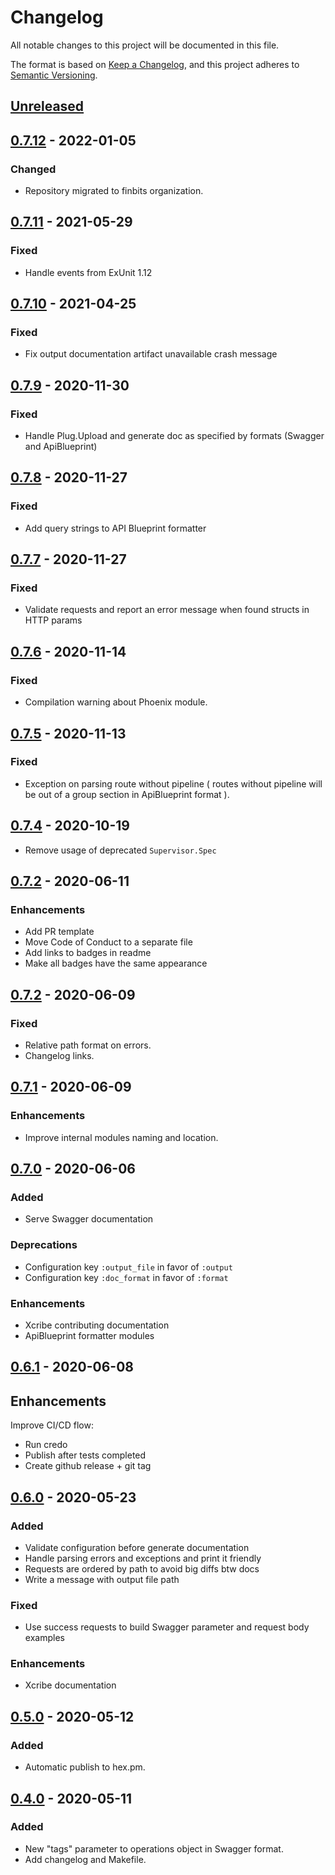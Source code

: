 # Changelog

All notable changes to this project will be documented in this file.

The format is based on [Keep a Changelog](https://keepachangelog.com/en/1.0.0/),
and this project adheres to [Semantic Versioning](https://semver.org/spec/v2.0.0.html).

## [Unreleased]

## [0.7.12] - 2022-01-05

### Changed

- Repository migrated to finbits organization.

## [0.7.11] - 2021-05-29

### Fixed

- Handle events from ExUnit 1.12

## [0.7.10] - 2021-04-25

### Fixed

- Fix output documentation artifact unavailable crash message

## [0.7.9] - 2020-11-30

### Fixed

- Handle Plug.Upload and generate doc as specified by formats (Swagger and ApiBlueprint)

## [0.7.8] - 2020-11-27

### Fixed

- Add query strings to API Blueprint formatter

## [0.7.7] - 2020-11-27

### Fixed

- Validate requests and report an error message when found structs in HTTP params

## [0.7.6] - 2020-11-14

### Fixed

- Compilation warning about Phoenix module.

## [0.7.5] - 2020-11-13

### Fixed

- Exception on parsing route without pipeline ( routes without pipeline will be out of a group section in ApiBlueprint format ).

## [0.7.4] - 2020-10-19

- Remove usage of deprecated `Supervisor.Spec`

## [0.7.2] - 2020-06-11

### Enhancements

- Add PR template
- Move Code of Conduct to a separate file
- Add links to badges in readme
- Make all badges have the same appearance

## [0.7.2] - 2020-06-09

### Fixed

- Relative path format on errors.
- Changelog links.

## [0.7.1] - 2020-06-09

### Enhancements

- Improve internal modules naming and location.

## [0.7.0] - 2020-06-06

### Added

- Serve Swagger documentation

### Deprecations

- Configuration key `:output_file` in favor of `:output`
- Configuration key `:doc_format` in favor of `:format`

### Enhancements

- Xcribe contributing documentation
- ApiBlueprint formatter modules

## [0.6.1] - 2020-06-08

## Enhancements

Improve CI/CD flow:

- Run credo
- Publish after tests completed
- Create github release + git tag

## [0.6.0] - 2020-05-23

### Added

- Validate configuration before generate documentation
- Handle parsing errors and exceptions and print it friendly
- Requests are ordered by path to avoid big diffs btw docs
- Write a message with output file path

### Fixed

- Use success requests to build Swagger parameter and request body examples

### Enhancements

- Xcribe documentation

## [0.5.0] - 2020-05-12

### Added

- Automatic publish to hex.pm.

## [0.4.0] - 2020-05-11

### Added

- New "tags" parameter to operations object in Swagger format.
- Add changelog and Makefile.

[unreleased]: https://github.com/Finbits/xcribe/compare/v0.7.12...master
[0.7.12]: https://github.com/Finbits/xcribe/compare/v0.7.11...v0.7.12
[0.7.11]: https://github.com/Finbits/xcribe/compare/v0.7.10...v0.7.11
[0.7.10]: https://github.com/Finbits/xcribe/compare/v0.7.9...v0.7.10
[0.7.9]: https://github.com/Finbits/xcribe/compare/v0.7.8...v0.7.9
[0.7.8]: https://github.com/Finbits/xcribe/compare/v0.7.7...v0.7.8
[0.7.7]: https://github.com/Finbits/xcribe/compare/v0.7.6...v0.7.7
[0.7.6]: https://github.com/Finbits/xcribe/compare/v0.7.5...v0.7.6
[0.7.5]: https://github.com/Finbits/xcribe/compare/v0.7.4...v0.7.5
[0.7.4]: https://github.com/Finbits/xcribe/compare/v0.7.3...v0.7.4
[0.7.3]: https://github.com/Finbits/xcribe/compare/v0.7.2...v0.7.3
[0.7.2]: https://github.com/Finbits/xcribe/compare/v0.7.1...v0.7.2
[0.7.1]: https://github.com/Finbits/xcribe/compare/v0.7.0...v0.7.1
[0.7.0]: https://github.com/Finbits/xcribe/compare/v0.6.1...v0.7.0
[0.6.1]: https://github.com/Finbits/xcribe/compare/0.6.0...v0.6.1
[0.6.0]: https://github.com/Finbits/xcribe/compare/0.5.0...0.6.0
[0.5.0]: https://github.com/Finbits/xcribe/compare/0.4.0...0.5.0
[0.4.0]: https://github.com/Finbits/xcribe/compare/0.3.0...0.4.0
